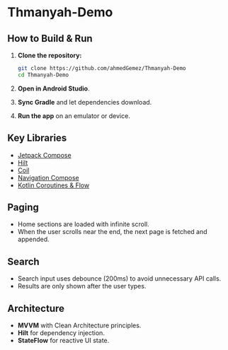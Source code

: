 # Thmanyah-Demo

## How to Build & Run

1. **Clone the repository:**
   ```sh
   git clone https://github.com/ahmedGemez/Thmanyah-Demo
   cd Thmanyah-Demo
   ```

2. **Open in Android Studio**.

3. **Sync Gradle** and let dependencies download.

4. **Run the app** on an emulator or device.

## Key Libraries

- [Jetpack Compose](https://developer.android.com/jetpack/compose)
- [Hilt](https://dagger.dev/hilt/)
- [Coil](https://coil-kt.github.io/coil/compose/)
- [Navigation Compose](https://developer.android.com/jetpack/compose/navigation)
- [Kotlin Coroutines & Flow](https://kotlinlang.org/docs/flow.html)

## Paging

- Home sections are loaded with infinite scroll.
- When the user scrolls near the end, the next page is fetched and appended.

## Search

- Search input uses debounce (200ms) to avoid unnecessary API calls.
- Results are only shown after the user types.

## Architecture

- **MVVM** with Clean Architecture principles.
- **Hilt** for dependency injection.
- **StateFlow** for reactive UI state.
